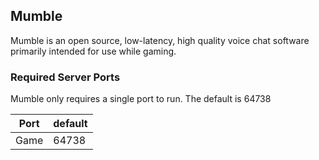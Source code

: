 ## Mumble

Mumble is an open source, low-latency, high quality voice chat software primarily intended for use while gaming.

### Required Server Ports

Mumble only requires a single port to run. The default is 64738

| Port    | default |
|---------|---------|
| Game    | 64738   |
